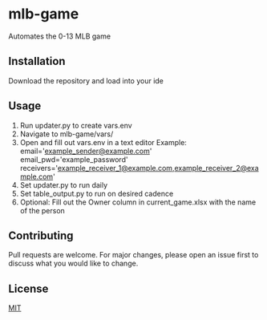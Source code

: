# mlb-game

Automates the 0-13 MLB game

## Installation

Download the repository and load into your ide

## Usage

1. Run updater.py to create vars.env
2. Navigate to mlb-game/vars/
3. Open and fill out vars.env in a text editor
   Example:
           email='example_sender@example.com'
           email_pwd='example_password'
           receivers='example_receiver_1@example.com,example_receiver_2@example.com'
4. Set updater.py to run daily
5. Set table_output.py to run on desired cadence
6. Optional: Fill out the Owner column in current_game.xlsx with the name of the person


## Contributing

Pull requests are welcome. For major changes, please open an issue first
to discuss what you would like to change.

## License

[MIT](https://choosealicense.com/licenses/mit/)
